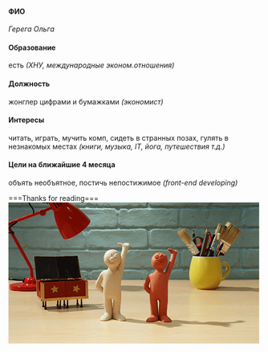 #### **ФИО**
*Герега Ольга*

#### **Образование**
есть *(ХНУ, международные эконом.отношения)*

#### **Должность**
жонглер цифрами и бумажками *(экономист)*

#### Интересы
читать, играть, мучить комп, сидеть в странных позах, гулять в незнакомых местах
*(книги, музыка, IT, йога, путешествия  т.д.)*

#### **Цели на ближайшие 4 месяца**
объять необъятное, постичь непостижимое *(front-end developing)*

===Thanks for reading===
![моя картинка](https://github.com/Lemniskata16/Lesson_1/blob/master/DuW.gif)
